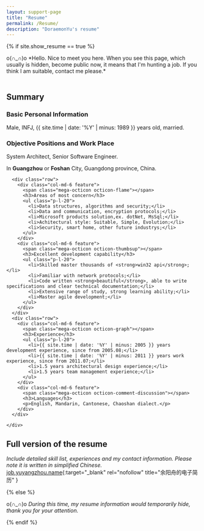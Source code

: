 ```yaml
---
layout: support-page
title: "Resume"
permalink: /Resume/
description: "DoraemonYu's resume"
---
```


{% if site.show_resume == true %}

<div class="col-md-12" markdown="1">
o(∩_∩)o *Hello. Nice to meet you here.  
When you see this page, which usually is hidden, become public now, it means that I'm hunting a job.  
If you think I am suitable, contact me please.*


<div class="col-md-12" >&nbsp;</div>


## Summary

<div class="mini-section">
	<div class="features">
	  <div class="row">
		<div class="col-md-6 feature">      
		  <span class="mega-octicon octicon-person"></span>
		  <h3>Basic Personal Information</h3>
		  <p>Male, INFJ, {{ site.time | date: '%Y' | minus: 1989 }} years old, married.</p>
		</div>
		<div class="col-md-6 feature">      
		  <span class="mega-octicon octicon-heart"></span>
		  <h3>Objective Positions and Work Place</h3>
		  <p>System Architect, Senior Software Engineer.</p>
		  <p>In <strong>Guangzhou</strong> or <strong>Foshan</strong> City, Guangdong province, China.</p>
		</div>
	  </div>


	  <div class="row">
		<div class="col-md-6 feature">      
		  <span class="mega-octicon octicon-flame"></span>
		  <h3>Areas of most concern</h3>	
		  <ul class="p-l-20">
			<li>Data structures, algorithms and security;</li>
			<li>Data and communication, encryption protocols;</li>	  
			<li>Microsoft products solution,ex. dotNet, MsSql;</li>	  
			<li>Achitectural style: Suitable, Simple, Evolution;</li>	  
			<li>Security, smart home, other future industrys;</li>	  
	      </ul>
		</div>
		<div class="col-md-6 feature">      
		  <span class="mega-octicon octicon-thumbsup"></span>
		  <h3>Excellent development capability</h3>
		  <ul class="p-l-20">
			<li>Skilled master thousands of <strong>win32 api</strong>;</li>
			<li>Familiar with network protocols;</li>	  
			<li>Code written <strong>beautiful</strong>, able to write specifications and clear technical documentation;</li>	  
			<li>Extensive range of study, strong learning ability;</li>	  
			<li>Master agile development;</li>	  
	      </ul>
		</div>
	  </div>
	  <div class="row">
		<div class="col-md-6 feature">      
		  <span class="mega-octicon octicon-graph"></span>
		  <h3>Experience</h3>
		  <ul class="p-l-20">
			<li>{{ site.time | date: '%Y' | minus: 2005 }} years development experience, since from 2005.08;</li>
			<li>{{ site.time | date: '%Y' | minus: 2011 }} years work experience, since from 2011.07;</li>	    
			<li>1.5 years architectural design experience;</li>	    
			<li>1.5 years team management experience;</li>	    
	      </ul>
		</div>
		<div class="col-md-6 feature">      
		  <span class="mega-octicon octicon-comment-discussion"></span>
		  <h3>Languages</h3>
		  <p>English, Mandarin, Cantonese, Chaoshan dialect.</p>
		</div>
	  </div>

	</div>
</div>


</div>


## Full version of the resume
*Include detailed skill list, experiences and my contact information. Please note it is written in simplified Chinese.*  
[job.yuyangzhou.name](http://job.yuyangzhou.name){:target="_blank" rel="nofollow" title="余阳舟的电子简历" }


{% else %}

o(∩_∩)o *During this time, my resume information would temporarily hide, thank you for your attention.*

{% endif %}
